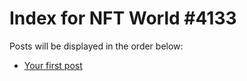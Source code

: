 # Index for NFT World #4133
Posts will be displayed in the order below:

- [Your first post](./001-first.md)

